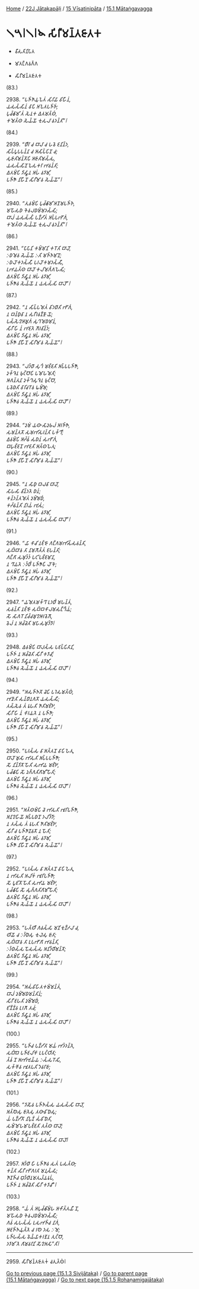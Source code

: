 
[Home](/) / [22J Jātakapāḷi](../../../22J.md) / [15 Vīsatinipāta](../../15.md) / [15.1 Mātaṅgavagga](../15.1.md)

# 𑁧𑁫𑁇𑁧𑁇𑁪 𑀲𑀺𑀭𑀻𑀫𑀦𑁆𑀢𑀚𑀸𑀢𑀓

* 𑀯𑀻𑀲𑀢𑀺𑀦𑀺𑀧𑀸𑀢

* 𑀫𑀸𑀢𑀗𑁆𑀕𑀯𑀕𑁆𑀕

* 𑀲𑀺𑀭𑀻𑀫𑀦𑁆𑀢𑀚𑀸𑀢𑀓

(83.)

2938\. _“𑀧𑀜𑁆𑀜𑀸𑀬𑀼𑀧𑁂𑀢𑀁 𑀲𑀺𑀭𑀺𑀬𑀸 𑀯𑀺𑀳𑀻𑀦𑀁,_  
_𑀬𑀲𑀲𑁆𑀲𑀺𑀦𑀁 𑀯𑀸𑀧𑀺 𑀅𑀧𑁂𑀢𑀧𑀜𑁆𑀜𑀁;_  
_𑀧𑀼𑀘𑁆𑀙𑀸𑀫𑀺 𑀢𑀁 𑀲𑁂𑀦𑀓 𑀏𑀢𑀫𑀢𑁆𑀣𑀁,_  
_𑀓𑀫𑁂𑀢𑁆𑀣 𑀲𑁂𑀬𑁆𑀬𑁄 𑀓𑀼𑀲𑀮𑀸 𑀯𑀤𑀦𑁆𑀢𑀺”𑁇_  


(84.)

2939\. _“𑀥𑀻𑀭𑀸 𑀘 𑀩𑀸𑀮𑀸 𑀘 𑀳𑀯𑁂 𑀚𑀦𑀺𑀦𑁆𑀤,_  
_𑀲𑀺𑀧𑁆𑀧𑀽𑀧𑀧𑀦𑁆𑀦𑀸 𑀘 𑀅𑀲𑀺𑀧𑁆𑀧𑀺𑀦𑁄 𑀘;_  
_𑀲𑀼𑀚𑀸𑀢𑀺𑀫𑀦𑁆𑀢𑁄𑀧𑀺 𑀅𑀚𑀸𑀢𑀺𑀫𑀲𑁆𑀲,_  
_𑀬𑀲𑀲𑁆𑀲𑀺𑀦𑁄 𑀧𑁂𑀲𑀓𑀭𑀸 𑀪𑀯𑀦𑁆𑀢𑀺;_  
_𑀏𑀢𑀫𑁆𑀧𑀺 𑀤𑀺𑀲𑁆𑀯𑀸𑀦 𑀅𑀳𑀁 𑀯𑀤𑀸𑀫𑀺,_  
_𑀧𑀜𑁆𑀜𑁄 𑀦𑀺𑀳𑀻𑀦𑁄 𑀲𑀺𑀭𑀻𑀫𑀸𑀯 𑀲𑁂𑀬𑁆𑀬𑁄”𑁇_  


(85.)

2940\. _“𑀢𑀼𑀯𑀫𑁆𑀧𑀺 𑀧𑀼𑀘𑁆𑀙𑀸𑀫𑀺 𑀅𑀦𑁄𑀫𑀧𑀜𑁆𑀜,_  
_𑀫𑀳𑁄𑀲𑀥 𑀓𑁂𑀯𑀮𑀥𑀫𑁆𑀫𑀤𑀲𑁆𑀲𑀺;_  
_𑀩𑀸𑀮𑀁 𑀬𑀲𑀲𑁆𑀲𑀺𑀁 𑀧𑀡𑁆𑀟𑀺𑀢𑀁 𑀅𑀧𑁆𑀧𑀪𑁄𑀕𑀁,_  
_𑀓𑀫𑁂𑀢𑁆𑀣 𑀲𑁂𑀬𑁆𑀬𑁄 𑀓𑀼𑀲𑀮𑀸 𑀯𑀤𑀦𑁆𑀢𑀺”𑁇_  


(86.)

2941\. _“𑀧𑀸𑀧𑀸𑀦𑀺 𑀓𑀫𑁆𑀫𑀸𑀦𑀺 𑀓𑀭𑁄𑀢𑀺 𑀩𑀸𑀮𑁄,_  
_𑀇𑀥𑀫𑁂𑀯 𑀲𑁂𑀬𑁆𑀬𑁄 𑀇𑀢𑀺 𑀫𑀜𑁆𑀜𑀫𑀸𑀦𑁄;_  
_𑀇𑀥𑀮𑁄𑀓𑀤𑀲𑁆𑀲𑀻 𑀧𑀭𑀮𑁄𑀓𑀫𑀤𑀲𑁆𑀲𑀻,_  
_𑀉𑀪𑀬𑀢𑁆𑀣 𑀩𑀸𑀮𑁄 𑀓𑀮𑀺𑀫𑀕𑁆𑀕𑀳𑁂𑀲𑀺;_  
_𑀏𑀢𑀫𑁆𑀧𑀺 𑀤𑀺𑀲𑁆𑀯𑀸𑀦 𑀅𑀳𑀁 𑀯𑀤𑀸𑀫𑀺,_  
_𑀧𑀜𑁆𑀜𑁄𑀯 𑀲𑁂𑀬𑁆𑀬𑁄 𑀦 𑀬𑀲𑀲𑁆𑀲𑀺 𑀩𑀸𑀮𑁄”𑁇_  


(87.)

2942\. _“𑀦 𑀲𑀺𑀧𑁆𑀧𑀫𑁂𑀢𑀁 𑀯𑀺𑀤𑀥𑀸𑀢𑀺 𑀪𑁄𑀕𑀁,_  
_𑀦 𑀩𑀦𑁆𑀥𑀼𑀯𑀸 𑀦 𑀲𑀭𑀻𑀭𑀯𑀡𑁆𑀡𑁄 𑀬𑁄;_  
_𑀧𑀲𑁆𑀲𑁂𑀍𑀅𑀫𑀽𑀕𑀁 𑀲𑀼𑀔𑀫𑁂𑀥𑀫𑀸𑀦𑀁,_  
_𑀲𑀺𑀭𑀻 𑀳𑀺 𑀦𑀁 𑀪𑀚𑀢𑁂 𑀕𑁄𑀭𑀯𑀺𑀦𑁆𑀤𑀁;_  
_𑀏𑀢𑀫𑁆𑀧𑀺 𑀤𑀺𑀲𑁆𑀯𑀸𑀦 𑀅𑀳𑀁 𑀯𑀤𑀸𑀫𑀺,_  
_𑀧𑀜𑁆𑀜𑁄 𑀦𑀺𑀳𑀻𑀦𑁄 𑀲𑀺𑀭𑀻𑀫𑀸𑀯 𑀲𑁂𑀬𑁆𑀬𑁄”𑁇_  


(88.)

2943\. _“𑀮𑀤𑁆𑀥𑀸 𑀲𑀼𑀔𑀁 𑀫𑀚𑁆𑀚𑀢𑀺 𑀅𑀧𑁆𑀧𑀧𑀜𑁆𑀜𑁄,_  
_𑀤𑀼𑀓𑁆𑀔𑁂𑀦 𑀨𑀼𑀝𑁆𑀞𑁄𑀧𑀺 𑀧𑀫𑁄𑀳𑀫𑁂𑀢𑀺;_  
_𑀆𑀕𑀦𑁆𑀢𑀼𑀦𑀸 𑀤𑀼𑀓𑁆𑀔𑀲𑀼𑀔𑁂𑀦 𑀨𑀼𑀝𑁆𑀞𑁄,_  
_𑀧𑀯𑁂𑀥𑀢𑀺 𑀯𑀸𑀭𑀺𑀘𑀭𑁄𑀯 𑀖𑀫𑁆𑀫𑁂;_  
_𑀏𑀢𑀫𑁆𑀧𑀺 𑀤𑀺𑀲𑁆𑀯𑀸𑀦 𑀅𑀳𑀁 𑀯𑀤𑀸𑀫𑀺,_  
_𑀧𑀜𑁆𑀜𑁄𑀯 𑀲𑁂𑀬𑁆𑀬𑁄 𑀦 𑀬𑀲𑀲𑁆𑀲𑀺 𑀩𑀸𑀮𑁄”𑁇_  


(89.)

2944\. _“𑀤𑀼𑀫𑀁 𑀬𑀣𑀸 𑀲𑀸𑀤𑀼𑀨𑀮𑀁 𑀅𑀭𑀜𑁆𑀜𑁂,_  
_𑀲𑀫𑀦𑁆𑀢𑀢𑁄 𑀲𑀫𑀪𑀺𑀲𑀭𑀦𑁆𑀢𑀺 𑀧𑀓𑁆𑀔𑀻;_  
_𑀏𑀯𑀫𑁆𑀧𑀺 𑀅𑀟𑁆𑀠𑀁 𑀲𑀥𑀦𑀁 𑀲𑀪𑁄𑀕𑀁,_  
_𑀩𑀳𑀼𑀚𑁆𑀚𑀦𑁄 𑀪𑀚𑀢𑀺 𑀅𑀢𑁆𑀣𑀳𑁂𑀢𑀼;_  
_𑀏𑀢𑀫𑁆𑀧𑀺 𑀤𑀺𑀲𑁆𑀯𑀸𑀦 𑀅𑀳𑀁 𑀯𑀤𑀸𑀫𑀺,_  
_𑀧𑀜𑁆𑀜𑁄 𑀦𑀺𑀳𑀻𑀦𑁄 𑀲𑀺𑀭𑀻𑀫𑀸𑀯 𑀲𑁂𑀬𑁆𑀬𑁄”𑁇_  


(90.)

2945\. _“𑀦 𑀲𑀸𑀥𑀼 𑀩𑀮𑀯𑀸 𑀩𑀸𑀮𑁄,_  
_𑀲𑀸𑀳𑀲𑀸 𑀯𑀺𑀦𑁆𑀤𑀢𑁂 𑀥𑀦𑀁;_  
_𑀓𑀦𑁆𑀤𑀦𑁆𑀢𑀫𑁂𑀢𑀁 𑀤𑀼𑀫𑁆𑀫𑁂𑀥𑀁,_  
_𑀓𑀟𑁆𑀠𑀦𑁆𑀢𑀺 𑀦𑀺𑀭𑀬𑀁 𑀪𑀼𑀲𑀁;_  
_𑀏𑀢𑀫𑁆𑀧𑀺 𑀤𑀺𑀲𑁆𑀯𑀸𑀦 𑀅𑀳𑀁 𑀯𑀤𑀸𑀫𑀺,_  
_𑀧𑀜𑁆𑀜𑁄𑀯 𑀲𑁂𑀬𑁆𑀬𑁄 𑀦 𑀬𑀲𑀲𑁆𑀲𑀺 𑀩𑀸𑀮𑁄”𑁇_  


(91.)

2946\. _“𑀬𑀸 𑀓𑀸𑀘𑀺 𑀦𑀚𑁆𑀚𑁄 𑀕𑀗𑁆𑀕𑀫𑀪𑀺𑀲𑁆𑀲𑀯𑀦𑁆𑀢𑀺,_  
_𑀲𑀩𑁆𑀩𑀸𑀯 𑀢𑀸 𑀦𑀸𑀫𑀕𑁄𑀢𑁆𑀢𑀁 𑀚𑀳𑀦𑁆𑀢𑀺;_  
_𑀕𑀗𑁆𑀕𑀸 𑀲𑀫𑀼𑀤𑁆𑀤𑀁 𑀧𑀝𑀺𑀧𑀚𑁆𑀚𑀫𑀸𑀦𑀸,_  
_𑀦 𑀔𑀸𑀬𑀢𑁂 𑀇𑀤𑁆𑀥𑀺𑀁 𑀧𑀜𑁆𑀜𑁄𑀧𑀺 𑀮𑁄𑀓𑁂;_  
_𑀏𑀢𑀫𑁆𑀧𑀺 𑀤𑀺𑀲𑁆𑀯𑀸𑀦 𑀅𑀳𑀁 𑀯𑀤𑀸𑀫𑀺,_  
_𑀧𑀜𑁆𑀜𑁄 𑀦𑀺𑀳𑀻𑀦𑁄 𑀲𑀺𑀭𑀻𑀫𑀸𑀯 𑀲𑁂𑀬𑁆𑀬𑁄”𑁇_  


(92.)

2947\. _“𑀬𑀫𑁂𑀢𑀫𑀓𑁆𑀔𑀸 𑀉𑀤𑀥𑀺𑀁 𑀫𑀳𑀦𑁆𑀢𑀁,_  
_𑀲𑀯𑀦𑁆𑀢𑀺 𑀦𑀚𑁆𑀚𑁄 𑀲𑀩𑁆𑀩𑀓𑀸𑀮𑀫𑀲𑀗𑁆𑀔𑁆𑀬𑀁;_  
_𑀲𑁄 𑀲𑀸𑀕𑀭𑁄 𑀦𑀺𑀘𑁆𑀘𑀫𑀼𑀍𑀆𑀭𑀯𑁂𑀕𑁄,_  
_𑀯𑁂𑀮𑀁 𑀦 𑀅𑀘𑁆𑀘𑁂𑀢𑀺 𑀫𑀳𑀸𑀲𑀫𑀼𑀤𑁆𑀤𑁄𑁇_  


(93.)

2948\. _𑀏𑀯𑀫𑁆𑀧𑀺 𑀩𑀸𑀮𑀲𑁆𑀲 𑀧𑀚𑀧𑁆𑀧𑀺𑀢𑀸𑀦𑀺,_  
_𑀧𑀜𑁆𑀜𑀁 𑀦 𑀅𑀘𑁆𑀘𑁂𑀢𑀺 𑀲𑀺𑀭𑀻 𑀓𑀤𑀸𑀘𑀺;_  
_𑀏𑀢𑀫𑁆𑀧𑀺 𑀤𑀺𑀲𑁆𑀯𑀸𑀦 𑀅𑀳𑀁 𑀯𑀤𑀸𑀫𑀺,_  
_𑀧𑀜𑁆𑀜𑁄𑀯 𑀲𑁂𑀬𑁆𑀬𑁄 𑀦 𑀬𑀲𑀲𑁆𑀲𑀺 𑀩𑀸𑀮𑁄”𑁇_  


(94.)

2949\. _“𑀅𑀲𑀜𑁆𑀜𑀢𑁄 𑀘𑁂𑀧𑀺 𑀧𑀭𑁂𑀲𑀫𑀢𑁆𑀣𑀁,_  
_𑀪𑀡𑀸𑀢𑀺 𑀲𑀦𑁆𑀥𑀸𑀦𑀕𑀢𑁄 𑀬𑀲𑀲𑁆𑀲𑀻;_  
_𑀢𑀲𑁆𑀲𑁂𑀯 𑀢𑀁 𑀭𑀽𑀳𑀢𑀺 𑀜𑀸𑀢𑀺𑀫𑀚𑁆𑀛𑁂,_  
_𑀲𑀺𑀭𑀻 𑀳𑀺 𑀦𑀁 𑀓𑀸𑀭𑀬𑀢𑁂 𑀦 𑀧𑀜𑁆𑀜𑀸;_  
_𑀏𑀢𑀫𑁆𑀧𑀺 𑀤𑀺𑀲𑁆𑀯𑀸𑀦 𑀅𑀳𑀁 𑀯𑀤𑀸𑀫𑀺,_  
_𑀧𑀜𑁆𑀜𑁄 𑀦𑀺𑀳𑀻𑀦𑁄 𑀲𑀺𑀭𑀻𑀫𑀸𑀯 𑀲𑁂𑀬𑁆𑀬𑁄”𑁇_  


(95.)

2950\. _“𑀧𑀭𑀲𑁆𑀲 𑀯𑀸 𑀅𑀢𑁆𑀢𑀦𑁄 𑀯𑀸𑀧𑀺 𑀳𑁂𑀢𑀼,_  
_𑀩𑀸𑀮𑁄 𑀫𑀼𑀲𑀸 𑀪𑀸𑀲𑀢𑀺 𑀅𑀧𑁆𑀧𑀧𑀜𑁆𑀜𑁄;_  
_𑀲𑁄 𑀦𑀺𑀦𑁆𑀤𑀺𑀢𑁄 𑀳𑁄𑀢𑀺 𑀲𑀪𑀸𑀬 𑀫𑀚𑁆𑀛𑁂,_  
_𑀧𑀘𑁆𑀙𑀸𑀧𑀺 𑀲𑁄 𑀤𑀼𑀕𑁆𑀕𑀢𑀺𑀕𑀸𑀫𑀻 𑀳𑁄𑀢𑀺;_  
_𑀏𑀢𑀫𑁆𑀧𑀺 𑀤𑀺𑀲𑁆𑀯𑀸𑀦 𑀅𑀳𑀁 𑀯𑀤𑀸𑀫𑀺,_  
_𑀧𑀜𑁆𑀜𑁄𑀯 𑀲𑁂𑀬𑁆𑀬𑁄 𑀦 𑀬𑀲𑀲𑁆𑀲𑀺 𑀩𑀸𑀮𑁄”𑁇_  


(96.)

2951\. _“𑀅𑀢𑁆𑀣𑀫𑁆𑀧𑀺 𑀘𑁂 𑀪𑀸𑀲𑀢𑀺 𑀪𑀽𑀭𑀺𑀧𑀜𑁆𑀜𑁄,_  
_𑀅𑀦𑀸𑀍𑀳𑀺𑀬𑁄 𑀅𑀧𑁆𑀧𑀥𑀦𑁄 𑀤𑀮𑀺𑀤𑁆𑀤𑁄;_  
_𑀦 𑀢𑀲𑁆𑀲 𑀢𑀁 𑀭𑀽𑀳𑀢𑀺 𑀜𑀸𑀢𑀺𑀫𑀚𑁆𑀛𑁂,_  
_𑀲𑀺𑀭𑀻 𑀘 𑀧𑀜𑁆𑀜𑀸𑀡𑀯𑀢𑁄 𑀦 𑀳𑁄𑀢𑀺;_  
_𑀏𑀢𑀫𑁆𑀧𑀺 𑀤𑀺𑀲𑁆𑀯𑀸𑀦 𑀅𑀳𑀁 𑀯𑀤𑀸𑀫𑀺,_  
_𑀧𑀜𑁆𑀜𑁄 𑀦𑀺𑀳𑀻𑀦𑁄 𑀲𑀺𑀭𑀻𑀫𑀸𑀯 𑀲𑁂𑀬𑁆𑀬𑁄”𑁇_  


(97.)

2952\. _“𑀧𑀭𑀲𑁆𑀲 𑀯𑀸 𑀅𑀢𑁆𑀢𑀦𑁄 𑀯𑀸𑀧𑀺 𑀳𑁂𑀢𑀼,_  
_𑀦 𑀪𑀸𑀲𑀢𑀺 𑀅𑀮𑀺𑀓𑀁 𑀪𑀽𑀭𑀺𑀧𑀜𑁆𑀜𑁄;_  
_𑀲𑁄 𑀧𑀽𑀚𑀺𑀢𑁄 𑀳𑁄𑀢𑀺 𑀲𑀪𑀸𑀬 𑀫𑀚𑁆𑀛𑁂,_  
_𑀧𑀘𑁆𑀙𑀸𑀧𑀺 𑀲𑁄 𑀲𑀼𑀕𑁆𑀕𑀢𑀺𑀕𑀸𑀫𑀻 𑀳𑁄𑀢𑀺;_  
_𑀏𑀢𑀫𑁆𑀧𑀺 𑀤𑀺𑀲𑁆𑀯𑀸𑀦 𑀅𑀳𑀁 𑀯𑀤𑀸𑀫𑀺,_  
_𑀧𑀜𑁆𑀜𑁄𑀯 𑀲𑁂𑀬𑁆𑀬𑁄 𑀦 𑀬𑀲𑀲𑁆𑀲𑀺 𑀩𑀸𑀮𑁄”𑁇_  


(98.)

2953\. _“𑀳𑀢𑁆𑀣𑀻 𑀕𑀯𑀲𑁆𑀲𑀸 𑀫𑀡𑀺𑀓𑀼𑀡𑁆𑀟𑀮𑀸 𑀘,_  
_𑀣𑀺𑀬𑁄 𑀘 𑀇𑀤𑁆𑀥𑁂𑀲𑀼 𑀓𑀼𑀮𑁂𑀲𑀼 𑀚𑀸𑀢𑀸;_  
_𑀲𑀩𑁆𑀩𑀸𑀯 𑀢𑀸 𑀉𑀧𑀪𑁄𑀕𑀸 𑀪𑀯𑀦𑁆𑀢𑀺,_  
_𑀇𑀤𑁆𑀥𑀲𑁆𑀲 𑀧𑁄𑀲𑀲𑁆𑀲 𑀅𑀦𑀺𑀤𑁆𑀥𑀺𑀫𑀦𑁆𑀢𑁄;_  
_𑀏𑀢𑀫𑁆𑀧𑀺 𑀤𑀺𑀲𑁆𑀯𑀸𑀦 𑀅𑀳𑀁 𑀯𑀤𑀸𑀫𑀺,_  
_𑀧𑀜𑁆𑀜𑁄 𑀦𑀺𑀳𑀻𑀦𑁄 𑀲𑀺𑀭𑀻𑀫𑀸𑀯 𑀲𑁂𑀬𑁆𑀬𑁄”𑁇_  


(99.)

2954\. _“𑀅𑀲𑀁𑀯𑀺𑀳𑀺𑀢𑀓𑀫𑁆𑀫𑀦𑁆𑀢𑀁,_  
_𑀩𑀸𑀮𑀁 𑀤𑀼𑀫𑁆𑀫𑁂𑀥𑀫𑀦𑁆𑀢𑀺𑀦𑀁;_  
_𑀲𑀺𑀭𑀻 𑀚𑀳𑀢𑀺 𑀤𑀼𑀫𑁆𑀫𑁂𑀥𑀁,_  
_𑀚𑀺𑀡𑁆𑀡𑀁𑀯 𑀉𑀭𑀕𑁄 𑀢𑀘𑀁;_  
_𑀏𑀢𑀫𑁆𑀧𑀺 𑀤𑀺𑀲𑁆𑀯𑀸𑀦 𑀅𑀳𑀁 𑀯𑀤𑀸𑀫𑀺,_  
_𑀧𑀜𑁆𑀜𑁄𑀯 𑀲𑁂𑀬𑁆𑀬𑁄 𑀦 𑀬𑀲𑀲𑁆𑀲𑀺 𑀩𑀸𑀮𑁄”𑁇_  


(100.)

2955\. _“𑀧𑀜𑁆𑀘 𑀧𑀡𑁆𑀟𑀺𑀢𑀸 𑀫𑀬𑀁 𑀪𑀤𑁆𑀤𑀦𑁆𑀢𑁂,_  
_𑀲𑀩𑁆𑀩𑁂 𑀧𑀜𑁆𑀚𑀮𑀺𑀓𑀸 𑀉𑀧𑀝𑁆𑀞𑀺𑀢𑀸;_  
_𑀢𑁆𑀯𑀁 𑀦𑁄 𑀅𑀪𑀺𑀪𑀼𑀬𑁆𑀬 𑀇𑀲𑁆𑀲𑀭𑁄𑀲𑀺,_  
_𑀲𑀓𑁆𑀓𑁄𑀯 𑀪𑀽𑀢𑀧𑀢𑀺 𑀤𑁂𑀯𑀭𑀸𑀚𑀸;_  
_𑀏𑀢𑀫𑁆𑀧𑀺 𑀤𑀺𑀲𑁆𑀯𑀸𑀦 𑀅𑀳𑀁 𑀯𑀤𑀸𑀫𑀺,_  
_𑀧𑀜𑁆𑀜𑁄 𑀦𑀺𑀳𑀻𑀦𑁄 𑀲𑀺𑀭𑀻𑀫𑀸𑀯 𑀲𑁂𑀬𑁆𑀬𑁄”𑁇_  


(101.)

2956\. _“𑀤𑀸𑀲𑁄𑀯 𑀧𑀜𑁆𑀜𑀲𑁆𑀲 𑀬𑀲𑀲𑁆𑀲𑀺 𑀩𑀸𑀮𑁄,_  
_𑀅𑀢𑁆𑀣𑁂𑀲𑀼 𑀚𑀸𑀢𑁂𑀲𑀼 𑀢𑀣𑀸𑀯𑀺𑀥𑁂𑀲𑀼;_  
_𑀬𑀁 𑀧𑀡𑁆𑀟𑀺𑀢𑁄 𑀦𑀺𑀧𑀼𑀡𑀁 𑀲𑀁𑀯𑀺𑀥𑁂𑀢𑀺,_  
_𑀲𑀫𑁆𑀫𑁄𑀳𑀫𑀸𑀧𑀚𑁆𑀚𑀢𑀺 𑀢𑀢𑁆𑀣 𑀩𑀸𑀮𑁄;_  
_𑀏𑀢𑀫𑁆𑀧𑀺 𑀤𑀺𑀲𑁆𑀯𑀸𑀦 𑀅𑀳𑀁 𑀯𑀤𑀸𑀫𑀺,_  
_𑀧𑀜𑁆𑀜𑁄𑀯 𑀲𑁂𑀬𑁆𑀬𑁄 𑀦 𑀬𑀲𑀲𑁆𑀲𑀺 𑀩𑀸𑀮𑁄𑁇_  


(102.)

2957\. _𑀅𑀤𑁆𑀥𑀸 𑀳𑀺 𑀧𑀜𑁆𑀜𑀸𑀯 𑀲𑀢𑀁 𑀧𑀲𑀢𑁆𑀣𑀸,_  
_𑀓𑀦𑁆𑀢𑀸 𑀲𑀺𑀭𑀻 𑀪𑁄𑀕𑀭𑀢𑀸 𑀫𑀦𑀼𑀲𑁆𑀲𑀸;_  
_𑀜𑀸𑀡𑀜𑁆𑀘 𑀩𑀼𑀤𑁆𑀥𑀸𑀦𑀫𑀢𑀼𑀮𑁆𑀬𑀭𑀽𑀧𑀁,_  
_𑀧𑀜𑁆𑀜𑀁 𑀦 𑀅𑀘𑁆𑀘𑁂𑀢𑀺 𑀲𑀺𑀭𑀻 𑀓𑀤𑀸𑀘𑀺”𑁇_  


(103.)

2958\. _“𑀬𑀁 𑀢𑀁 𑀅𑀧𑀼𑀘𑁆𑀙𑀺𑀫𑁆𑀳 𑀅𑀓𑀺𑀢𑁆𑀢𑀬𑀻 𑀦𑁄,_  
_𑀫𑀳𑁄𑀲𑀥 𑀓𑁂𑀯𑀮𑀥𑀫𑁆𑀫𑀤𑀲𑁆𑀲𑀻;_  
_𑀕𑀯𑀁 𑀲𑀳𑀲𑁆𑀲𑀁 𑀉𑀲𑀪𑀜𑁆𑀘 𑀦𑀸𑀕𑀁,_  
_𑀆𑀚𑀜𑁆𑀜𑀬𑀼𑀢𑁆𑀢𑁂 𑀘 𑀭𑀣𑁂 𑀤𑀲 𑀇𑀫𑁂;_  
_𑀧𑀜𑁆𑀳𑀲𑁆𑀲 𑀯𑁂𑀬𑁆𑀬𑀸𑀓𑀭𑀡𑁂𑀦 𑀢𑀼𑀝𑁆𑀞𑁄,_  
_𑀤𑀤𑀸𑀫𑀺 𑀢𑁂 𑀕𑀸𑀫𑀯𑀭𑀸𑀦𑀺 𑀲𑁄𑀍𑀅𑀲𑀸”𑀢𑀺𑁇_  


---

2959\. 𑀲𑀺𑀭𑀻𑀫𑀦𑁆𑀢𑀚𑀸𑀢𑀓𑀁 𑀘𑀢𑀼𑀢𑁆𑀣𑀁𑁇



[Go to previous page (15.1.3 Sivijātaka)](15.1.3.md) / [Go to parent page (15.1 Mātaṅgavagga)](../15.1.md) / [Go to next page (15.1.5 Rohaṇamigajātaka)](15.1.5.md)


